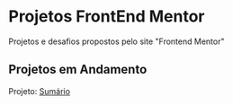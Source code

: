 # Projetos FrontEnd Mentor
Projetos e desafios propostos pelo site "Frontend Mentor"

## Projetos em Andamento
Projeto: <a href="https://7felipeleite.github.io/projetcs-frontend-mentor/summary/"> Sumário </a>
